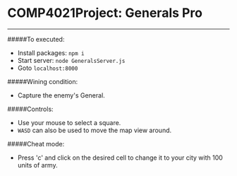 # COMP4021Project: Generals Pro
---


#####To executed:
* Install packages: `npm i`
* Start server: `node GeneralsServer.js`
* Goto `localhost:8000`


#####Wining condition:
* Capture the enemy's General.


#####Controls:
* Use your mouse to select a square.
* `WASD` can also be used to move the map view around.


#####Cheat mode:
* Press 'c' and click on the desired cell to change it to your city with 100 units of army.
